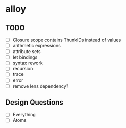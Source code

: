 # alloy

## TODO
- [ ] Closure scope contains ThunkIDs instead of values
- [ ] arithmetic expressions
- [ ] attribute sets
- [ ] let bindings
- [ ] syntax rework
- [ ] recursion
- [ ] trace
- [ ] error
- [ ] remove lens dependency?

## Design Questions
- [ ] Everything
- [ ] Atoms

